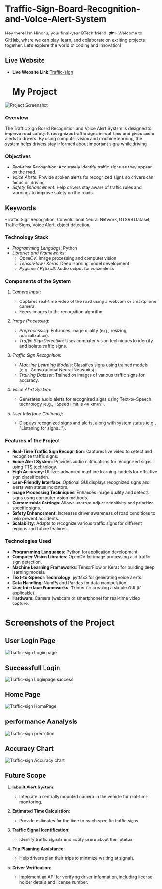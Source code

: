 # Traffic-Sign-Board-Recognition-and-Voice-Alert-System

Hey there! I’m Hindhu, your final-year BTech friend! 🎓✨ Welcome to GitHub, where we can play, learn, and collaborate on exciting projects together. Let’s explore the world of coding and innovation!

## Live Website 
- **Live Website Link:**[Traffic-sign](http://127.0.0.1:5000/)

  # My Project

![Project Screenshot](https://github.com/InduGolluri/Traffic-Sign-Board-Recognition-and-Voice-Alert-System/blob/main/Model/Screenshot%202024-10-18%20133007.png)


### Overview
The Traffic Sign Board Recognition and Voice Alert System is designed to improve road safety. It recognizes traffic signs in real-time and gives audio alerts to drivers. By using computer vision and machine learning, the system helps drivers stay informed about important signs while driving.

### Objectives
- *Real-time Recognition*: Accurately identify traffic signs as they appear on the road.
- *Voice Alerts*: Provide spoken alerts for recognized signs so drivers can focus on driving.
- *Safety Enhancement*: Help drivers stay aware of traffic rules and warnings to improve safety on the roads.

## Keywords
-Traffic Sign Recognition, Convolutional Neural Network, GTSRB Dataset, Traffic Signs, Voice Alert, object detection.
### Technology Stack

- *Programming Language*: Python
- *Libraries and Frameworks*:
  - *OpenCV*: Image processing and computer vision
  - *TensorFlow / Keras*: Deep learning model development
  - *Pygame / Pyttsx3*: Audio output for voice alerts
### Components of the System

1. *Camera Input*:
   - Captures real-time video of the road using a webcam or smartphone camera.
   - Feeds images to the recognition algorithm.

2. *Image Processing*:
   - *Preprocessing*: Enhances image quality (e.g., resizing, normalization).
   - *Traffic Sign Detection*: Uses computer vision techniques to identify and isolate traffic signs.

3. *Traffic Sign Recognition*:
   - *Machine Learning Models*: Classifies signs using trained models (e.g., Convolutional Neural Networks).
   - *Training Dataset*: Trained on images of various traffic signs for accuracy.

4. *Voice Alert System*:
   - Generates audio alerts for recognized signs using Text-to-Speech technology (e.g., “Speed limit is 40 km/h”).
  
5. *User Interface (Optional)*:
   - Displays recognized signs and alerts, along with system status (e.g., "Listening for signs...").
  


### Features of the Project

- **Real-Time Traffic Sign Recognition**: Captures live video to detect and recognize traffic signs.
- **Voice Alert System**: Provides audio notifications for recognized signs using TTS technology.
- **High Accuracy**: Utilizes advanced machine learning models for effective sign classification.
- **User-Friendly Interface**: Optional GUI displays recognized signs and alerts with status indicators.
- **Image Processing Techniques**: Enhances image quality and detects signs using computer vision methods.
- **Customizable Settings**: Allows users to adjust sensitivity and prioritize specific signs.
- **Safety Enhancement**: Increases driver awareness of road conditions to help prevent accidents.
- **Scalability**: Adapts to recognize various traffic signs for different regions and future features.

### Technologies Used

- **Programming Languages**: Python for application development.  
- **Computer Vision Libraries**: OpenCV for image processing and traffic sign detection.  
- **Machine Learning Frameworks**: TensorFlow or Keras for building deep learning models.  
- **Text-to-Speech Technology**: pyttsx3 for generating voice alerts.  
- **Data Handling**: NumPy and Pandas for data manipulation.  
- **User Interface Frameworks**: Tkinter for creating a simple GUI (if applicable).  
- **Hardware**: Camera (webcam or smartphone) for real-time video capture.

# Screenshots of the Project

## User Login Page


![Traffic-sign Login page](https://github.com/InduGolluri/Traffic-Sign-Board-Recognition-and-Voice-Alert-System/blob/main/Model/Loginpage.png)


## Successfull Login


![Traffic-sign Loginpage success](https://github.com/InduGolluri/Traffic-Sign-Board-Recognition-and-Voice-Alert-System/blob/main/Model/success0-18%20154747.png)


## Home Page


![Traffic-sign HomePage](https://github.com/InduGolluri/Traffic-Sign-Board-Recognition-and-Voice-Alert-System/blob/main/Model/Homepage%20154804.png)


## performance Aanalysis


![Traffic-sign prediction](https://github.com/InduGolluri/Traffic-Sign-Board-Recognition-and-Voice-Alert-System/blob/main/Model/Analysis-18%20155808.png)


## Accuracy Chart


![Traffic-sign Accuracy chart](https://github.com/InduGolluri/Traffic-Sign-Board-Recognition-and-Voice-Alert-System/blob/main/Model/chart.png)


## Future Scope


1. **Inbuilt Alert System**: 
   - Integrate a centrally mounted camera in the vehicle for real-time monitoring.

2. **Estimated Time Calculation**: 
   - Provide estimates for the time to reach specific traffic signs.

3. **Traffic Signal Identification**: 
   - Identify traffic signals and notify users about their status.

4. **Trip Planning Assistance**: 
   - Help drivers plan their trips to minimize waiting at signals.

5. **Driver Verification**: 
   - Implement an API for verifying driver information, including license holder details and license number.




